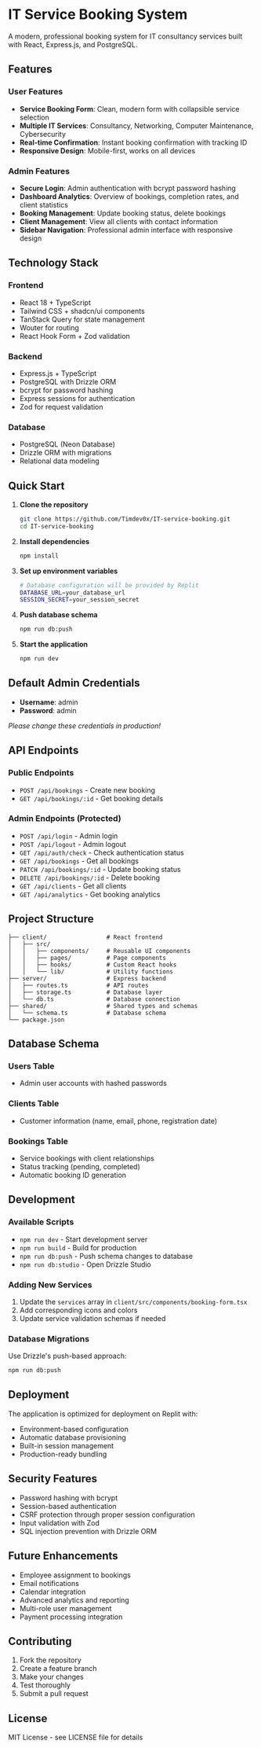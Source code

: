 # IT Service Booking System

A modern, professional booking system for IT consultancy services built with React, Express.js, and PostgreSQL.

## Features

### User Features
- **Service Booking Form**: Clean, modern form with collapsible service selection
- **Multiple IT Services**: Consultancy, Networking, Computer Maintenance, Cybersecurity
- **Real-time Confirmation**: Instant booking confirmation with tracking ID
- **Responsive Design**: Mobile-first, works on all devices

### Admin Features
- **Secure Login**: Admin authentication with bcrypt password hashing
- **Dashboard Analytics**: Overview of bookings, completion rates, and client statistics
- **Booking Management**: Update booking status, delete bookings
- **Client Management**: View all clients with contact information
- **Sidebar Navigation**: Professional admin interface with responsive design

## Technology Stack

### Frontend
- React 18 + TypeScript
- Tailwind CSS + shadcn/ui components
- TanStack Query for state management
- Wouter for routing
- React Hook Form + Zod validation

### Backend
- Express.js + TypeScript
- PostgreSQL with Drizzle ORM
- bcrypt for password hashing
- Express sessions for authentication
- Zod for request validation

### Database
- PostgreSQL (Neon Database)
- Drizzle ORM with migrations
- Relational data modeling

## Quick Start

1. **Clone the repository**
   ```bash
   git clone https://github.com/Timdev0x/IT-service-booking.git
   cd IT-service-booking
   ```

2. **Install dependencies**
   ```bash
   npm install
   ```

3. **Set up environment variables**
   ```bash
   # Database configuration will be provided by Replit
   DATABASE_URL=your_database_url
   SESSION_SECRET=your_session_secret
   ```

4. **Push database schema**
   ```bash
   npm run db:push
   ```

5. **Start the application**
   ```bash
   npm run dev
   ```

## Default Admin Credentials

- **Username**: admin
- **Password**: admin

*Please change these credentials in production!*

## API Endpoints

### Public Endpoints
- `POST /api/bookings` - Create new booking
- `GET /api/bookings/:id` - Get booking details

### Admin Endpoints (Protected)
- `POST /api/login` - Admin login
- `POST /api/logout` - Admin logout
- `GET /api/auth/check` - Check authentication status
- `GET /api/bookings` - Get all bookings
- `PATCH /api/bookings/:id` - Update booking status
- `DELETE /api/bookings/:id` - Delete booking
- `GET /api/clients` - Get all clients
- `GET /api/analytics` - Get booking analytics

## Project Structure

```
├── client/                 # React frontend
│   ├── src/
│   │   ├── components/     # Reusable UI components
│   │   ├── pages/          # Page components
│   │   ├── hooks/          # Custom React hooks
│   │   └── lib/            # Utility functions
├── server/                 # Express backend
│   ├── routes.ts           # API routes
│   ├── storage.ts          # Database layer
│   └── db.ts               # Database connection
├── shared/                 # Shared types and schemas
│   └── schema.ts           # Database schema
└── package.json
```

## Database Schema

### Users Table
- Admin user accounts with hashed passwords

### Clients Table
- Customer information (name, email, phone, registration date)

### Bookings Table
- Service bookings with client relationships
- Status tracking (pending, completed)
- Automatic booking ID generation

## Development

### Available Scripts
- `npm run dev` - Start development server
- `npm run build` - Build for production
- `npm run db:push` - Push schema changes to database
- `npm run db:studio` - Open Drizzle Studio

### Adding New Services
1. Update the `services` array in `client/src/components/booking-form.tsx`
2. Add corresponding icons and colors
3. Update service validation schemas if needed

### Database Migrations
Use Drizzle's push-based approach:
```bash
npm run db:push
```

## Deployment

The application is optimized for deployment on Replit with:
- Environment-based configuration
- Automatic database provisioning
- Built-in session management
- Production-ready bundling

## Security Features

- Password hashing with bcrypt
- Session-based authentication
- CSRF protection through proper session configuration
- Input validation with Zod
- SQL injection prevention with Drizzle ORM

## Future Enhancements

- Employee assignment to bookings
- Email notifications
- Calendar integration
- Advanced analytics and reporting
- Multi-role user management
- Payment processing integration

## Contributing

1. Fork the repository
2. Create a feature branch
3. Make your changes
4. Test thoroughly
5. Submit a pull request

## License

MIT License - see LICENSE file for details